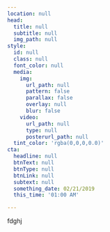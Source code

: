 ```yaml
---
location: null
head:
  title: null
  subtitle: null
  img_path: null
style:
  id: null
  class: null
  font_color: null
  media:
    img:
      url_path: null
      pattern: false
      parallax: false
      overlay: null
      blur: false
    video:
      url_path: null
      type: null
      posterurl_path: null
  tint_color: 'rgba(0,0,0,0.0)'
cta:
  headline: null
  btnText: null
  btnType: null
  btnLink: null
  subtext: null
  something_date: 02/21/2019
  this_time: '01:00 AM'

---
```

<p>fdghj</p>
